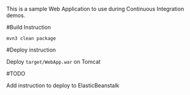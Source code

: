This is a sample Web Application to use during Continuous Integration demos.

#Build Instruction

```
mvn3 clean package
```


#Deploy instruction



Deploy ```target/WebApp.war``` on Tomcat
 
#TODO
 
Add instruction to deploy to ElasticBeanstalk
